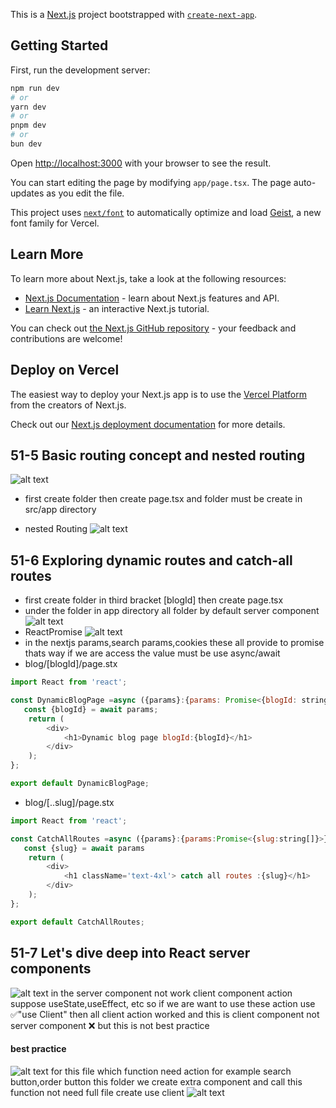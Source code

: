 This is a [Next.js](https://nextjs.org) project bootstrapped with [`create-next-app`](https://nextjs.org/docs/app/api-reference/cli/create-next-app).

## Getting Started

First, run the development server:

```bash
npm run dev
# or
yarn dev
# or
pnpm dev
# or
bun dev
```

Open [http://localhost:3000](http://localhost:3000) with your browser to see the result.

You can start editing the page by modifying `app/page.tsx`. The page auto-updates as you edit the file.

This project uses [`next/font`](https://nextjs.org/docs/app/building-your-application/optimizing/fonts) to automatically optimize and load [Geist](https://vercel.com/font), a new font family for Vercel.

## Learn More

To learn more about Next.js, take a look at the following resources:

- [Next.js Documentation](https://nextjs.org/docs) - learn about Next.js features and API.
- [Learn Next.js](https://nextjs.org/learn) - an interactive Next.js tutorial.

You can check out [the Next.js GitHub repository](https://github.com/vercel/next.js) - your feedback and contributions are welcome!

## Deploy on Vercel

The easiest way to deploy your Next.js app is to use the [Vercel Platform](https://vercel.com/new?utm_medium=default-template&filter=next.js&utm_source=create-next-app&utm_campaign=create-next-app-readme) from the creators of Next.js.

Check out our [Next.js deployment documentation](https://nextjs.org/docs/app/building-your-application/deploying) for more details.

## 51-5 Basic routing concept and nested routing
![alt text](image.png)
- first create folder then create page.tsx and folder must be  create in src/app directory

- nested Routing
![alt text](image-1.png)

## 51-6 Exploring dynamic routes and catch-all routes
- first create folder in  third bracket [blogId] then create page.tsx
- under the folder  in app directory all folder by default server component
![alt text](image-2.png)
- ReactPromise
![alt text](image-3.png)
- in the nextjs params,search params,cookies 
these all provide to promise thats way if we are access the value must be use async/await 
- blog/[blogId]/page.stx
```js
import React from 'react';

const DynamicBlogPage =async ({params}:{params: Promise<{blogId: string }>}) => {
   const {blogId} = await params;
    return (
        <div>
            <h1>Dynamic blog page blogId:{blogId}</h1>
        </div>
    );
};

export default DynamicBlogPage;
```
- blog/[..slug]/page.stx
```js
import React from 'react';

const CatchAllRoutes =async ({params}:{params:Promise<{slug:string[]}>}) => {
   const {slug} = await params
    return (
        <div>
            <h1 className='text-4xl'> catch all routes :{slug}</h1>
        </div>
    );
};

export default CatchAllRoutes;
```

## 51-7 Let's dive deep into React server components
![alt text](image-4.png)
in the server component not work client component action suppose useState,useEffect, etc
 so if we are want to use these action use ✅"use Client"
 then all client  action worked and this is client component not server component ❌ but this is not best practice

 #### best practice
 ![alt text](image-5.png)
 for this file which function need action for example search button,order button 
 this folder we create extra component and call this function not need full file create use client
 ![alt text](image-6.png)